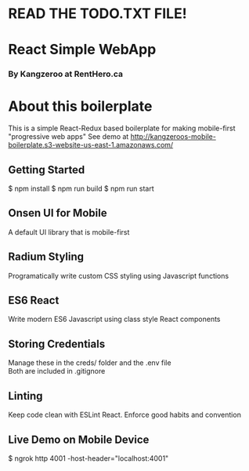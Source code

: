 # READ THE TODO.TXT FILE!


# React Simple WebApp
### By Kangzeroo at RentHero.ca

# About this boilerplate
This is a simple React-Redux based boilerplate for making mobile-first "progressive web apps"
See demo at http://kangzeroos-mobile-boilerplate.s3-website-us-east-1.amazonaws.com/

## Getting Started
$ npm install
$ npm run build
$ npm run start

## Onsen UI for Mobile
A default UI library that is mobile-first

## Radium Styling
Programatically write custom CSS styling using Javascript functions

## ES6 React
Write modern ES6 Javascript using class style React components

## Storing Credentials
Manage these in the creds/ folder and the .env file <br/>
Both are included in .gitignore

## Linting
Keep code clean with ESLint React. Enforce good habits and convention

## Live Demo on Mobile Device
$ ngrok http 4001 -host-header="localhost:4001"
